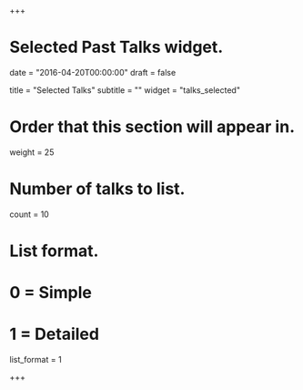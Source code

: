 +++
# Selected Past Talks widget.

date = "2016-04-20T00:00:00"
draft = false

title = "Selected Talks"
subtitle = ""
widget = "talks_selected"

# Order that this section will appear in.
weight = 25

# Number of talks to list.
count = 10

# List format.
#   0 = Simple
#   1 = Detailed
list_format = 1

+++

